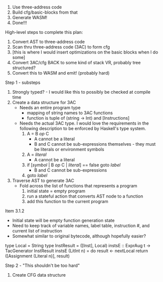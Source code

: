 1. Use three-address code
2. Build cfg/basic-blocks from that
3. Generate WASM!
4. Done!!!


High-level steps to complete this plan:
1. Convert AST to three-address code
2. Scan thru three-address code (3AC) to form cfg
3. [this is where I would insert optimizations on the basic blocks when I do some]
4. Convert 3AC/cfg BACK to some kind of stack VR, probably tree structured?
5. Convert this to WASM and emit! (probably hard)


Step 1 - substeps
1. Strongly typed? - I would like this to possibly be checked at compile time
2. Create a data structure for 3AC
   - Needs an entire program type
       - mapping of string names to 3AC functions
       - function is tuple of (string -> Int) and [Instructions]
   - Needs the actual 3AC type. I would love the requirements in the following description to 
     be enforced by Haskell's type system.
      1. A = B $op$ C 
           - A cannot be a literal
           - B and C cannot be sub-expressions themselves - they must be literals or environment symbols
      2. A = $literal$
          - A cannot be a literal 
      3. if [$symbol$ | B $op$ C | $literal$] == false goto $label$
          - B and C cannot be sub-expressions
      4. goto $label$
3. Traverse AST to generate 3AC
    - Fold across the list of functions that represents a program
      1. initial state = empty program
      2. run a stateful action that converts AST node to a function
      3. add this function to the current program

Item 3.1.2
   - Initial state will be empty function generation state 
   - Need to keep track of variable names, label table, instruction #, and current list of instruction
   - Somewhat similar to original bytecode, although hopefully easier?

type Local = String
type InstResult = ([Inst], Local)
instsE :: ExprAug t -> TacGenerator InstResult
instsE (LitInt n) = do
  result <- nextLocal
  return ([Assignment (Literal n)], result)

Step 2 - "This shouldn't be too hard"
1. Create CFG data structure
